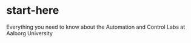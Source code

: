 # start-here
Everything you need to know about the Automation and Control Labs at Aalborg University
